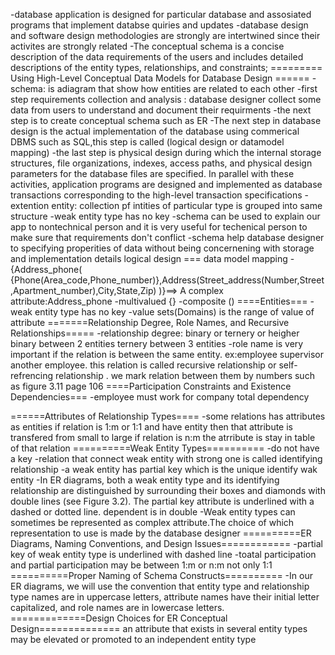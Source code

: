 -database application is designed for particular database and assosiated programs that implement databse quiries and updates
-database design and software design methodologies are strongly are intertwined since their activites are strongly related
-The conceptual schema is a concise description of the data requirements of the users and includes detailed descriptions of the entity types, relationships, and constraints; 
========= Using High-Level Conceptual Data Models for Database Design ======
-schema: is adiagram that show how entities are related to each other
-first step requirements collection and analysis : database designer collect some data from users to understand and document their requirments
-the next step is to create conceptual schema such as ER
-The next step in database design is the actual implementation of the database using commerical DBMS such as SQL,this step is called (logical design or datamodel mapping)
-the last step is physical design during which the internal storage structures, file organizations, indexes, access paths, and physical design parameters for the database files are specified. In parallel with these activities, application programs are designed and implemented as database transactions corresponding to the high-level transaction specifications
-extention entity: collection pf intities of particular type is grouped into same structure
-weak entity type has no key 
-schema can be used to explain our app to nontechnical person and it is very useful for techenical person to make sure that requirements don't conflict
-schema help database designer to specifying properities of data without being concernening with storage and implementation details
logical design === data model mapping
-{Address_phone( {Phone(Area_code,Phone_number)},Address(Street_address(Number,Street,Apartment_number),City,State,Zip) )}==> A complex attribute:Address_phone
-multivalued {} 
-composite ()
====Entities===
-weak entity type has no key
-value sets(Domains) is the range of value of attribute
=======Relationship Degree, Role Names, and Recursive Relationships=====
-relationship degree: binary or ternery or heigher
  binary between 2 entities 
  ternery between 3 entities
-role name is very important if the relation is between the same entity. ex:employee supervisor another employee. this relation is called recursive relationship or self-refrencing relationship . we mark relation between them by numbers such as figure 3.11 page 106
====Participation Constraints and Existence Dependencies===
-employee must work for company total dependency 

======Attributes of Relationship Types====
-some relations has attributes as entities
   if relation is 1:m or 1:1 and have entity then that attribute is transfered from small to large
   if relation is n:m the atrribute is stay in table of that relation
==========Weak Entity Types==========
-do not have a key
-relation that connect weak entity with strong one is called identifying relationship
-a weak entity has partial key which is the unique identify wak entity
-In ER diagrams, both a weak entity type and its identifying relationship are distinguished by surrounding their boxes and diamonds with double lines (see Figure 3.2). The partial key attribute is underlined with a dashed or dotted line. dependent is in double
-Weak entity types can sometimes be represented as complex attribute.The choice of which representation to use is made by the database designer
==========ER Diagrams, Naming Conventions, and Design Issues============
-partial key of weak entity type is underlined with dashed line
-toatal participation and partial participation may be between 1:m or n:m not only 1:1
==========Proper Naming of Schema Constructs==========
-In our ER diagrams, we will use the convention that entity type and relationship type names are in uppercase letters, attribute names have their initial letter capitalized, and role names are in lowercase letters.
=============Design Choices for ER Conceptual Design==============
an attribute that exists in several entity types may be elevated or promoted to an independent entity type
